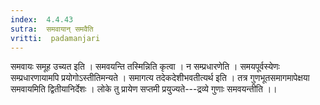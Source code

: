```yaml
---
index:  4.4.43
sutra:  समवायान् समवैति
vritti:  padamanjari
---
```


समवायः समूह उच्यत इति । समवयन्ति तस्मिन्निति कृत्वा । न सम्प्रधारणेति । समयपूर्वस्येणः सम्प्रधारणायामपि प्रयोगोऽस्तीतिमन्यते । समागत्य तदेकदेशीभवतीत्यर्थ इति । तत्र गुणभूतसमागमापेक्षया समवायमिति द्वितीयानिर्देशः । लोके तु प्रायेण सप्तमी प्रयुज्यते---द्रव्ये गुणाः समवयन्तीति ।।
